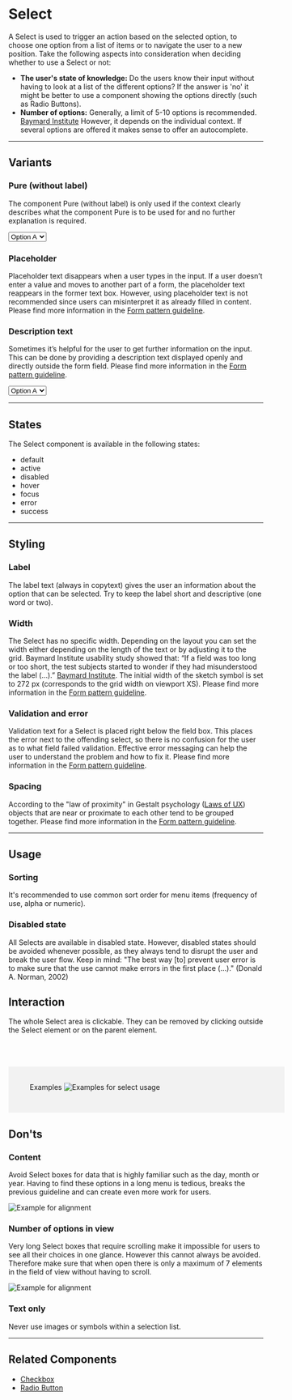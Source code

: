 # Select

A Select is used to trigger an action based on the selected option, to choose one option from a list of items or to navigate the user to a new position.
Take the following aspects into consideration when deciding whether to use a Select or not:

* **The user's state of knowledge:** Do the users know their input without having to look at a list of the different options? If the answer is 'no' it might be better to use a component showing the options directly (such as Radio Buttons).  
* **Number of options:** Generally, a limit of 5-10 options is recommended. [Baymard Institute](https://baymard.com/blog/drop-down-usability) However, it depends on the individual context. If several options are offered it makes sense to offer an autocomplete.

---

## Variants


### Pure (without label)

The component Pure (without label) is only used if the context clearly describes what the component Pure is to be used for and no further explanation is required.

<p-select-wrapper label="Some label" hide-label="true"><select name="some-name">
    <option value="a">Option A</option>
    <option value="b">Option B</option>
    <option value="c">Option C</option>
  </select></p-select-wrapper>

### Placeholder

Placeholder text disappears when a user types in the input. If a user doesn’t enter a value and moves to another part of a form, the placeholder text reappears in the former text box. However, using placeholder text is not recommended since users can misinterpret it as already filled in content. Please find more information in the [Form pattern guideline](#/patterns/forms).

### Description text

Sometimes it’s helpful for the user to get further information on the input. This can be done by providing a description text displayed openly and directly outside the form field. Please find more information in the [Form pattern guideline](#/patterns/forms).

<p-select-wrapper label="Some label" description="Some description"><select name="some-name">
    <option value="a">Option A</option>
    <option value="b">Option B</option>
    <option value="c">Option C</option>
  </select></p-select-wrapper>

---

## States

The Select component is available in the following states:

* default
* active
* disabled
* hover
* focus
* error
* success


---

## Styling

### Label
The label text (always in copytext) gives the user an information about the option that can be selected. Try to keep the label short and descriptive (one word or two).

### Width
The Select has no specific width. Depending on the layout you can set the width either depending on the length of the text or by adjusting it to the grid. Baymard Institute usability study showed that:  “If a field was too long or too short, the test subjects started to wonder if they had misunderstood the label (…).” [Baymard Institute](https://baymard.com/blog/form-field-usability-matching-user-expectations). The initial width of the sketch symbol is set to 272 px (corresponds to the grid width on viewport XS). Please find more information in the [Form pattern guideline](#/patterns/forms).


### Validation and error
Validation text for a Select is placed right below the field box. This places the error next to the offending select,
so there is no confusion for the user as to what field failed validation. Effective error messaging can help the user to understand the problem and how to fix it. Please find more information in the [Form pattern guideline](#/patterns/forms).

### Spacing
According to the "law of proximity" in Gestalt psychology ([Laws of UX](https://lawsofux.com/law-of-proximity)) objects that are near or proximate to each other tend to be grouped together. Please find more information in the [Form pattern guideline](#/patterns/forms).

---

## Usage

### Sorting
It's recommended to use common sort order for menu items (frequency of use, alpha or numeric).

### Disabled state
All Selects are available in disabled state. However, disabled states should be avoided whenever possible, as they always tend to disrupt the user and break the user flow. Keep in mind: "The best way [to] prevent user error is to make sure that the use cannot make errors in the first place (…)." (Donald A. Norman, 2002)

## Interaction
The whole Select area is clickable. They can be removed by clicking outside the Select element or on the parent element.

<div style="background:#F2F2F2; width:100%; margin-top: 64px; padding-top: 32px; padding-left: 42px; padding-bottom: 42px;">
   <p-headline variant="headline-3" tag="h3" style="margin-bottom: 24px;">Examples</p-headline>
   <img src="./assets/form-select-examples.png" alt="Examples for select usage"/>
</div>

## Don'ts

### Content
Avoid Select boxes for data that is highly familiar such as the day, month or year. Having to find these options in a long menu is tedious, breaks the previous guideline and can create even more work for users.

![Example for alignment](./assets/dont-typing-may-be-faster-select.png)

### Number of options in view
Very long Select boxes that require scrolling make it impossible for users to see all their choices in one glance. However this cannot always be avoided. Therefore make sure that when open there is only a maximum of 7 elements in the field of view without having to scroll.

![Example for alignment](./assets/dont-include-too-many-items-select.png)

### Text only
Never use images or symbols within a selection list.

---

## Related Components

* [Checkbox](#/components/checkbox)
* [Radio Button](#/components/radio-button)
